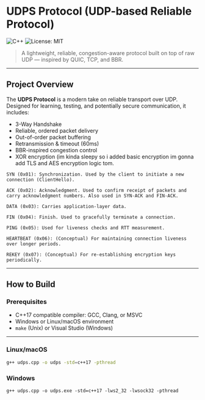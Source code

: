 #  UDPS Protocol (UDP-based Reliable Protocol)

![C++](https://img.shields.io/badge/C%2B%2B-17-blue.svg)
![License: MIT](https://img.shields.io/badge/License-MIT-yellow.svg)

> A lightweight, reliable, congestion-aware protocol built on top of raw UDP — inspired by QUIC, TCP, and BBR.

---

##  Project Overview

The **UDPS Protocol** is a modern take on reliable transport over UDP. Designed for learning, testing, and potentially secure communication, it includes:


-  3-Way Handshake
-  Reliable, ordered packet delivery
-  Out-of-order packet buffering
-  Retransmission & timeout (60ms)
-  BBR-inspired congestion control
-  XOR encryption (im kinda sleepy so i added basic encryption im gonna add TLS and AES encryption logic tom.

```
SYN (0x01): Synchronization. Used by the client to initiate a new connection (ClientHello).

ACK (0x02): Acknowledgment. Used to confirm receipt of packets and carry acknowledgment numbers. Also used in SYN-ACK and FIN-ACK.

DATA (0x03): Carries application-layer data.

FIN (0x04): Finish. Used to gracefully terminate a connection.

PING (0x05): Used for liveness checks and RTT measurement.

HEARTBEAT (0x06): (Conceptual) For maintaining connection liveness over longer periods.

REKEY (0x07): (Conceptual) For re-establishing encryption keys periodically.
```



---

##  How to Build

###  Prerequisites

- C++17 compatible compiler: GCC, Clang, or MSVC
- Windows or Linux/macOS environment
- `make` (Unix) or Visual Studio (Windows)

---

###  Linux/macOS

```bash
g++ udps.cpp -o udps -std=c++17 -pthread
```

### Windows

```
g++ udps.cpp -o udps.exe -std=c++17 -lws2_32 -lwsock32 -pthread
```
